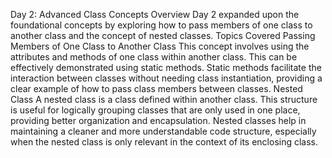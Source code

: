Day 2: Advanced Class Concepts
Overview
Day 2 expanded upon the foundational concepts by exploring how to pass members of one class to another class and the concept of nested classes.
Topics Covered
Passing Members of One Class to Another Class
This concept involves using the attributes and methods of one class within another class. This can be effectively demonstrated using static methods. Static methods facilitate the interaction between classes without needing class instantiation, providing a clear example of how to pass class members between classes.
Nested Class
A nested class is a class defined within another class. This structure is useful for logically grouping classes that are only used in one place, providing better organization and encapsulation. Nested classes help in maintaining a cleaner and more understandable code structure, especially when the nested class is only relevant in the context of its enclosing class.
